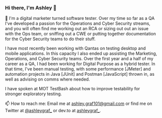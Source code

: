 ### Hi there, I'm Ashley 👋 

🌱 I'm a digital marketer turned software tester. Over my time so far as a QA I've developed a passion for the Operations and Cyber Security streams, and you will often find me working out an RCA or sizing out out an issue with the Ops team, or sniffing out a CWE or putting together documentation for the Cyber Security teams to do their stuff. 

I have most recently been working with Qantas on testing desktop and mobile applications. In this capacity I also ended up assisting the Marketing, Operations, and Cyber Security teams. Over the first year and a half of my career as a QA, I had been working for Digital Purpose as a hybrid tester. In that time, I've been manual testing, with some performance [JMeter] and automation projects in Java [JUnit] and Postman [JavaScript] thrown in, as well as advising on comms where needed. 

I have spoken at MOT TestBash about how to improve testability for stronger exploratory testing. 

📫 How to reach me: Email me at ashley.graf101@gmail.com or find me on Twitter at <a href="https://twitter.com/ashleygraf_">@ashleygraf_</a> or dev.to at <a href="https://dev.to/ashleygraf_">ashleygraf_</a>.

<!--
**ashleygraf101/ashleygraf101** is a ✨ _special_ ✨ repository because its `README.md` (this file) appears on your GitHub profile.

Here are some ideas to get you started:

- 🔭 I’m currently working on ...
- 🌱 I’m currently learning ...
- 👯 I’m looking to collaborate on ...
- 🤔 I’m looking for help with ...
- 💬 Ask me about ...
- 📫 How to reach me: ...
- 😄 Pronouns: ...
- ⚡ Fun fact: ...
-->
